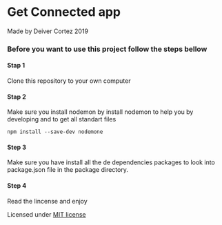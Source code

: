 # Get Connected app
Made by Deiver Cortez 2019

### Before you want to use this project follow the steps bellow
#### Stap 1
Clone this repository to your own computer

#### Stap 2
Make sure you install nodemon by install nodemon to help you by developing and to get all standart files
```
npm install --save-dev nodemone
```
#### Step 3
Make sure you have install all the de dependencies packages to look into package.json file in the package directory.

#### Step 4
Read the lincense and enjoy

Licensed under [MIT license](/package/license)
